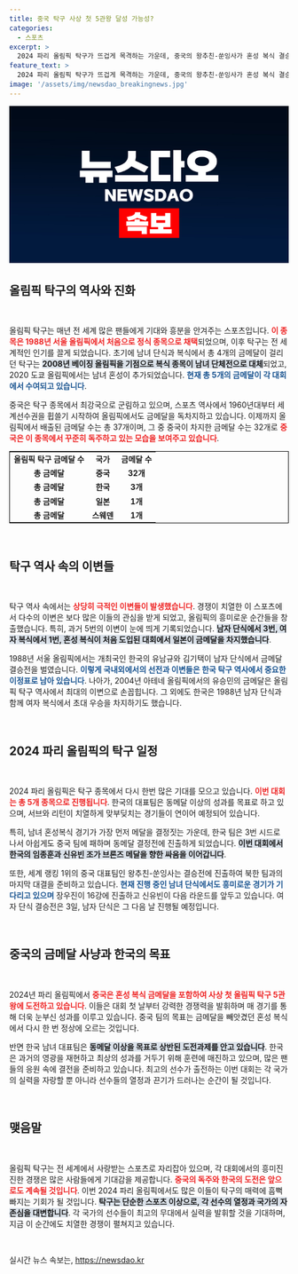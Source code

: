 ```yaml
---
title: 중국 탁구 사상 첫 5관왕 달성 가능성?
categories:
  - 스포츠
excerpt: >
  2024 파리 올림픽 탁구가 뜨겁게 목격하는 가운데, 중국의 왕추친-쑨잉사가 혼성 복식 결승에 진출! 한국은 동메달 결정전에서 홍콩과 맞붙고, 금메달 쟁탈전은 계속된다. 과연 최강 중국을 넘을 수 있을까?
feature_text: >
  2024 파리 올림픽 탁구가 뜨겁게 목격하는 가운데, 중국의 왕추친-쑨잉사가 혼성 복식 결승에 진출! 한국은 동메달 결정전에서 홍콩과 맞붙고, 금메달 쟁탈전은 계속된다. 과연 최강 중국을 넘을 수 있을까?
image: '/assets/img/newsdao_breakingnews.jpg'
---
```


<p><img src="/assets/img/newsdao_breakingnews.jpg" alt="pcversion 속보" /></p>

<h2 data-ke-size="size26">올림픽 탁구의 역사와 진화</h2>

<p data-ke-size="size16">&nbsp;</p>

<p>올림픽 탁구는 매년 전 세계 많은 팬들에게 기대와 흥분을 안겨주는 스포츠입니다. <b><span style="color: #ee2323;">이 종목은 1988년 서울 올림픽에서 처음으로 정식 종목으로 채택</span></b>되었으며, 이후 탁구는 전 세계적인 인기를 끌게 되었습니다. 초기에 남녀 단식과 복식에서 총 4개의 금메달이 걸리던 탁구는 <b><span style="background-color: #21538527;">2008년 베이징 올림픽을 기점으로 복식 종목이 남녀 단체전으로 대체</span></b>되었고, 2020 도쿄 올림픽에서는 남녀 혼성이 추가되었습니다. <b><span style="color: #1a5490;">현재 총 5개의 금메달이 각 대회에서 수여되고 있습니다</span></b>. </p>

<p>중국은 탁구 종목에서 최강국으로 군림하고 있으며, 스포츠 역사에서 1960년대부터 세계선수권을 휩쓸기 시작하여 올림픽에서도 금메달을 독차지하고 있습니다. 이제까지 올림픽에서 배출된 금메달 수는 총 37개이며, 그 중 중국이 차지한 금메달 수는 32개로 <b><span style="color: #ee2323;">중국은 이 종목에서 꾸준히 독주하고 있는 모습을 보여주고 있습니다</span></b>. </p>

<div> 
<table style="width: 100%; border: 1px solid #000;">
<tr>
<td style="text-align: center;"><b>올림픽 탁구 금메달 수</b></td>
<td style="text-align: center;"><b>국가</b></td>
<td style="text-align: center;"><b>금메달 수</b></td>
</tr>
<tr>
<td style="text-align: center; height: 17px;"><b>총 금메달</b></td>
<td style="text-align: center; height: 17px;"><b>중국</b></td>
<td style="text-align: center; height: 17px;"><b>32개</b></td>
</tr>
<tr>
<td style="text-align: center; height: 17px;"><b>총 금메달</b></td>
<td style="text-align: center; height: 17px;"><b>한국</b></td>
<td style="text-align: center; height: 17px;"><b>3개</b></td>
</tr>
<tr>
<td style="text-align: center; height: 17px;"><b>총 금메달</b></td>
<td style="text-align: center; height: 17px;"><b>일본</b></td>
<td style="text-align: center; height: 17px;"><b>1개</b></td>
</tr>
<tr>
<td style="text-align: center; height: 17px;"><b>총 금메달</b></td>
<td style="text-align: center; height: 17px;"><b>스웨덴</b></td>
<td style="text-align: center; height: 17px;"><b>1개</b></td>
</tr>
</table>
</div>

<p data-ke-size="size16">&nbsp;</p>

<h2 data-ke-size="size26">탁구 역사 속의 이변들</h2>

<p data-ke-size="size16">&nbsp;</p>

<p>탁구 역사 속에서는 <b><span style="color: #ee2323;">상당히 극적인 이변들이 발생했습니다</span></b>. 경쟁이 치열한 이 스포츠에서 다수의 이변은 보다 많은 이들의 관심을 받게 되었고, 올림픽의 흥미로운 순간들을 창출했습니다. 특히, 과거 5번의 이변이 눈에 띄게 기록되었습니다. <b><span style="background-color: #21538527;">남자 단식에서 3번, 여자 복식에서 1번, 혼성 복식이 처음 도입된 대회에서 일본이 금메달을 차지했습니다</span></b>. </p>

<p>1988년 서울 올림픽에서는 개최국인 한국의 유남규와 김기택이 남자 단식에서 금메달 결승전을 벌였습니다. <b><span style="color: #1a5490;">이렇게 국내외에서의 선전과 이변들은 한국 탁구 역사에서 중요한 이정표로 남아 있습니다</span></b>. 나아가, 2004년 아테네 올림픽에서의 유승민의 금메달은 올림픽 탁구 역사에서 최대의 이변으로 손꼽힙니다. 그 외에도 한국은 1988년 남자 단식과 함께 여자 복식에서 초대 우승을 차지하기도 했습니다. </p>

<p data-ke-size="size16">&nbsp;</p>

<h2 data-ke-size="size26">2024 파리 올림픽의 탁구 일정</h2>

<p data-ke-size="size16">&nbsp;</p>

<p>2024 파리 올림픽은 탁구 종목에서 다시 한번 많은 기대를 모으고 있습니다. <b><span style="color: #ee2323;">이번 대회는 총 5개 종목으로 진행됩니다</span></b>. 한국의 대표팀은 동메달 이상의 성과를 목표로 하고 있으며, 서브와 리턴이 치열하게 맞부딪치는 경기들이 연이어 예정되어 있습니다. </p>

<p>특히, 남녀 혼성복식 경기가 가장 먼저 메달을 결정짓는 가운데, 한국 팀은 3번 시드로 나서 아쉽게도 중국 팀에 패하며 동메달 결정전에 진출하게 되었습니다. <b><span style="background-color: #21538527;">이번 대회에서 한국의 임종훈과 신유빈 조가 브론즈 메달을 향한 싸움을 이어갑니다</span></b>. </p>

<p>또한, 세계 랭킹 1위의 중국 대표팀인 왕추친-쑨잉사는 결승전에 진출하여 북한 팀과의 마지막 대결을 준비하고 있습니다. <b><span style="color: #1a5490;">현재 진행 중인 남녀 단식에서도 흥미로운 경기가 기다리고 있으며</span></b> 장우진이 16강에 진출하고 신유빈이 다음 라운드를 앞두고 있습니다. 여자 단식 결승전은 3일, 남자 단식은 그 다음 날 진행될 예정입니다. </p>

<p data-ke-size="size16">&nbsp;</p>

<h2 data-ke-size="size26">중국의 금메달 사냥과 한국의 목표</h2>

<p data-ke-size="size16">&nbsp;</p>

<p>2024년 파리 올림픽에서 <b><span style="color: #ee2323;">중국은 혼성 복식 금메달을 포함하여 사상 첫 올림픽 탁구 5관왕에 도전하고 있습니다</span></b>. 이들은 대회 첫 날부터 강력한 경쟁력을 발휘하며 매 경기를 통해 더욱 눈부신 성과를 이루고 있습니다. 중국 팀의 목표는 금메달을 빼앗겼던 혼성 복식에서 다시 한 번 정상에 오르는 것입니다. </p>

<p>반면 한국 남녀 대표팀은 <b><span style="background-color: #21538527;">동메달 이상을 목표로 상반된 도전과제를 안고 있습니다</span></b>. 한국은 과거의 영광을 재현하고 최상의 성과를 거두기 위해 훈련에 매진하고 있으며, 많은 팬들의 응원 속에 결전을 준비하고 있습니다. 최고의 선수가 출전하는 이번 대회는 각 국가의 실력을 자랑할 뿐 아니라 선수들의 열정과 끈기가 드러나는 순간이 될 것입니다. </p>

<p data-ke-size="size16">&nbsp;</p>

<h2 data-ke-size="size26">맺음말</h2>

<p data-ke-size="size16">&nbsp;</p>

<p>올림픽 탁구는 전 세계에서 사랑받는 스포츠로 자리잡아 있으며, 각 대회에서의 흥미진진한 경쟁은 많은 사람들에게 기대감을 제공합니다. <b><span style="color: #ee2323;">중국의 독주와 한국의 도전은 앞으로도 계속될 것입니다</span></b>. 이번 2024 파리 올림픽에서도 많은 이들이 탁구의 매력에 흠뻑 빠지는 기회가 될 것입니다. <b><span style="background-color: #21538527;">탁구는 단순한 스포츠 이상으로, 각 선수의 열정과 국가의 자존심을 대변합니다</span></b>. 각 국가의 선수들이 최고의 무대에서 실력을 발휘할 것을 기대하며, 지금 이 순간에도 치열한 경쟁이 펼쳐지고 있습니다. </p>

<p data-ke-size="size16">&nbsp;</p>
실시간 뉴스 속보는, <a href="https://newsdao.kr" rel="dofollow">https://newsdao.kr</a>


